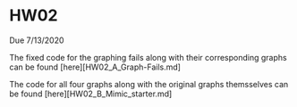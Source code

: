 # HW02
Due 7/13/2020

The fixed code for the graphing fails along with their corresponding graphs can be found [here][HW02_A_Graph-Fails.md]

The code for all four graphs along with the original graphs themsselves can be found [here][HW02_B_Mimic_starter.md]
